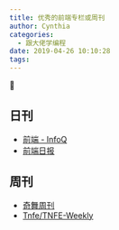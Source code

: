 ```yaml
---
title: 优秀的前端专栏或周刊
author: Cynthia
categories:
  - 跟大佬学编程
date: 2019-04-26 10:10:28
tags:
---
```


🐰

<!-- more -->

## 日刊

- [前端 - InfoQ](https://www.infoq.cn/topic/33)
- [前端日报](https://github.com/kujian/frontendDaily)



## 周刊

- [奇舞周刊](https://weekly.75team.com/)
- [Tnfe/TNFE-Weekly](Tnfe/TNFE-Weekly)

